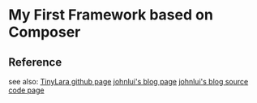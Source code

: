 # My First Framework based on Composer



## Reference
see also:
[TinyLara github page](https://github.com/TinyLara/TinyLara)
[johnlui's blog page](https://lvwenhan.com/)
[johnlui's blog source code page](https://github.com/johnlui/My-First-Framework-based-on-Composer)




